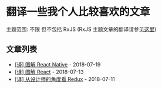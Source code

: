 # 翻译一些我个人比较喜欢的文章

主题范围: 不限 但不包括 RxJS (RxJS 主题文章的翻译请参见[这里](https://github.com/RxJS-CN/rxjs-articles-translation))

## 文章列表

  * [[译] 图解 React Native](./articles/What-Is-React-Native.md) - 2018-07-19
  * [[译] 图解 React](./articles/What-Is-React.md) - 2018-07-13
  * [[译] 从设计师的角度看 Redux](./articles/What-Is-Redux-A-Designer’s-Guide.md) - 2018-07-11

